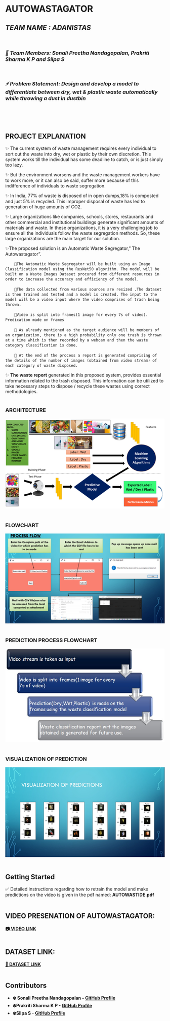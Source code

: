 # AUTOWASTAGATOR
<i>
<h2> TEAM NAME : ADANISTAS </h2><br>

### 🙋 Team Members: Sonali Preetha Nandagopalan, Prakriti Sharma K P and Silpa S

<br>

### ⚡ Problem Statement: Design and develop a model to differentiate between dry, wet & plastic waste automatically while throwing a dust in dustbin </i>
<br>
<br>
<br>

## PROJECT EXPLANATION
✨ The current system of waste management requires every individual to sort out the waste into dry, wet or plastic by their own discretion. This system works till the individual has some deadline to catch, or is just simply too lazy.

✨  But the environment worsens and the waste management workers have to work more, or it can also be said, suffer more because of this indifference of individuals to waste segregation. 

✨ In India, 77% of waste is disposed of in open dumps,18% is composted and just 5% is recycled. This improper disposal of waste has led to generation of huge amounts of CO2. 

✨ Large organizations like companies, schools, stores, restaurants and other commercial and institutional buildings generate significant amounts of materials and waste. In these organizations, it is a very challenging job to ensure all the individuals follow the waste segregation methods. So, these large organizations are the main target for our solution.

✨The proposed solution is an Automatic Waste Segregator,” The Autowastagator”.

        💮The Automatic Waste Segregator will be built using an Image Classification model using the ResNet50 algorithm. The model will be built on a Waste Images Dataset procured from different resources in order to increase the accuracy and efficiency of the model.
        
        💮The data collected from various sources are resized .The dataset is then trained and tested and a model is created. The input to the model will be a video input where the video comprises of trash being thrown.

        💮Video is split into frames(1 image for every 7s of video). Predication made on frames
        
        💮 As already mentioned as the target audience will be members of an organization, there is a high probability only one trash is thrown at a time which is then recorded by a webcam and then the waste category classification is done.
        
        💮 At the end of the process a report is generated comprising of the details of the number of images (obtained from video stream) of each category of waste disposed.

✨  <b>The waste report</b> generated in this proposed system, provides essential information related to the trash disposed. This information can be utilized to take necessary steps to dispose / recycle these wastes using correct methodologies.
<br></br>

### ARCHITECTURE 
<img src="https://github.com/Adanistas/AUTOWASTAGATOR/blob/master/ARCHITECTURE.png">
<br></br>

### FLOWCHART 
<img src="https://github.com/Adanistas/AUTOWASTAGATOR/blob/master/PROCESS_FLOW.jpeg">
<br></br>

### PREDICTION PROCESS FLOWCHART
<img src="https://github.com/Adanistas/AUTOWASTAGATOR/blob/master/PREDICTION_PROCESS_FLOWCHART.jpeg">
<br></br>

### VISUALIZATION OF PREDICTION 
<img src="https://github.com/Adanistas/AUTOWASTAGATOR/blob/master/VISUALIZATION_OF_PREDICTIONS.jpeg">
<br></br>


## Getting Started

✅ Detailed instructions regarding how to retrain the model and make predictions on the video is given in the pdf named: <b>AUTOWASTIDE.pdf<b>
<br></br>


## VIDEO PRESENATION OF AUTOWASTAGATOR:
<a href="https://drive.google.com/file/d/1P64HOzly0eu6iu8PyOqDjKuZZNLjSGIC/view?usp=sharing"> 📷 VIDEO LINK </a>
<br></br>

## DATASET LINK:
<a href="https://drive.google.com/file/d/1LytwxfjLmMhSZUv3dl76t_pNeBxVyD52/view?usp=sharing"> 📂 DATASET LINK </a>
<br></br>

## Contributors

* **❄️ Sonali Preetha Nandagopalan** - [GitHub Profile](https://github.com/Sonali2824)
* **❄️Prakriti Sharma K P** - [GitHub Profile](https://github.com/prakritisharma)
* **❄️Silpa S** - [GitHub Profile](https://github.com/silpasreeni99)




